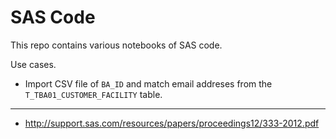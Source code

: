 # SAS Code

This repo contains various notebooks of SAS code. 

Use cases.

* Import CSV file of `BA_ID` and match email addreses from the `T_TBA01_CUSTOMER_FACILITY` table. 

***

* http://support.sas.com/resources/papers/proceedings12/333-2012.pdf
